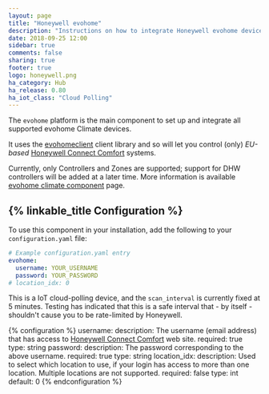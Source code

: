 ```yaml
---
layout: page
title: "Honeywell evohome"
description: "Instructions on how to integrate Honeywell evohome devices with Home Assistant."
date: 2018-09-25 12:00
sidebar: true
comments: false
sharing: true
footer: true
logo: honeywell.png
ha_category: Hub
ha_release: 0.80
ha_iot_class: "Cloud Polling"
---
```


The `evohome` platform is the main component to set up and integrate all supported evohome Climate devices.

It uses the [evohomeclient](https://pypi.org/project/evohomeclient/) client library and so will let you control (only) _EU-based_ [Honeywell Connect Comfort](https://international.mytotalconnectcomfort.com/Account/Login) systems.

Currently, only Controllers and Zones are supported; support for DHW controllers will be added at a later time. More information is available [evohome climate component](/components/climate.honeywell/) page.


## {% linkable_title Configuration %}

To use this component in your installation, add the following to your `configuration.yaml` file:

```yaml
# Example configuration.yaml entry
evohome:
  username: YOUR_USERNAME
  password: YOUR_PASSWORD
# location_idx: 0
```
This is a IoT cloud-polling device, and the `scan_interval` is currently fixed at 5 minutes.  Testing has indicated that this is a safe interval that - by itself - shouldn't cause you to be rate-limited by Honeywell.

{% configuration %}
username:
  description: The username (email address) that has access to [Honeywell Connect Comfort](https://international.mytotalconnectcomfort.com/Account/Login) web site.
  required: true
  type: string
password:
  description: The password corresponding to the above username.
  required: true
  type: string
location_idx:
  description: Used to select which location to use, if your login has access to more than one location.  Multiple locations are not supported.
  required: false
  type: int
  default: 0
{% endconfiguration %}
